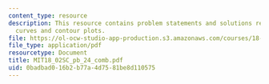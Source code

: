 ```yaml
---
content_type: resource
description: This resource contains problem statements and solutions related to level
  curves and contour plots.
file: https://ol-ocw-studio-app-production.s3.amazonaws.com/courses/18-02sc-multivariable-calculus-fall-2010/0badbad016b2b77a4d7581be8d110575_MIT18_02SC_pb_24_comb.pdf
file_type: application/pdf
resourcetype: Document
title: MIT18_02SC_pb_24_comb.pdf
uid: 0badbad0-16b2-b77a-4d75-81be8d110575
---
```

